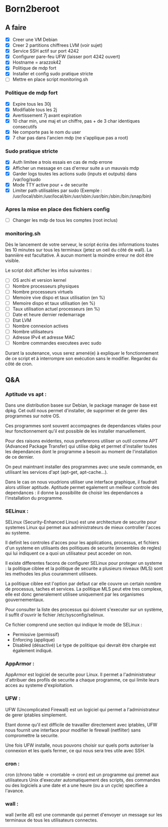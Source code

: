 # Born2beroot

## A faire

- [x] Creer une VM Debian
- [x] Creer 2 partitions chiffrees LVM (voir sujet)
- [x] Service SSH actif sur port 4242
- [x] Configurer pare-feu UFW (laisser port 4242 ouvert)
- [x] Hostname = arazzok42
- [x] Politique de mdp fort
- [x] Installer et config sudo pratique stricte
- [ ] Mettre en place script monitoring.sh

### Politique de mdp fort

- [x] Expire tous les 30j
- [x] Modifiable tous les 2j
- [x] Avertissement 7j avant expiration
- [x] 10 char min, une maj et un chiffre, pas + de 3 char identiques consecutifs
- [x] Ne comporte pas le nom du user
- [x] 7 char pas dans l'ancien mdp (ne s'applique pas a root)
 
### Sudo pratique stricte

- [x] Auth limitee a trois essais en cas de mdp errone
- [x] Afficher un message en cas d'erreur suite a un mauvais mdp
- [x] Garder logs toutes les actions sudo (inputs et outputs) dans /var/log/sudo
- [x] Mode TTY active pour + de securite
- [x] Limiter path utilisables par sudo (Exemple : /usr/local/sbin:/usr/local/bin:/usr/sbin:/usr/bin:/sbin:/bin:/snap/bin)

### Apres la mise en place des fichiers config

- [ ] Changer les mdp de tous les comptes (root inclus)

### monitoring.sh

Dès le lancement de votre serveur, le script écrira des informations toutes les 10 minutes sur tous les terminaux (jetez un oeil du côté de wall). La bannière est facultative. À aucun moment la moindre erreur ne doit être visible.

Le script doit afficher les infos suivantes :

- [ ] OS archi et version kernel
- [ ] Nombre processeurs physiques
- [ ] Nombre processeurs virtuels
- [ ] Memoire vive dispo et taux utilisation (en %)
- [ ] Memoire dispo et taux utilisation (en %)
- [ ] Taux utilisation actuel processeurs (en %)
- [ ] Date et heure dernier redemarrage
- [ ] Etat LVM
- [ ] Nombre connexion actives
- [ ] Nombre utilisateurs
- [ ] Adresse IPv4 et adresse MAC
- [ ] Nombre commandes executees avec sudo

Durant la soutenance, vous serez amené(e) à expliquer le fonctionnement de ce script et à interrompre son exécution sans le modifier. Regardez du côté de cron.

## Q&A

### Aptitude vs apt :

Dans une distribution basee sur Debian, le package manager de base est dpkg. Cet outil nous permet d'installer, de supprimer et de gerer des programmes sur notre OS.

Ces programmes sont souvent accompagnes de dependances vitales pour leur fonctionnement qu'il est possible de les installer manuellement.

Pour des raisons evidentes, nous prefererons utiliser un outil comme APT (Advanced Package Transfer) qui utilise dpkg et permet d'installer toutes les dependances dont le programme a besoin au moment de l'installation de ce dernier.

On peut maintnant installer des programmes avec une seule commande, en utilisant les services d'apt (apt-get, apt-cache...).

Dans le cas on nous voudrions utiliser une interface graphique, il faudrait alors utiliser aptitude.
Aptitude permet egalement un meilleur controle des dependances : il donne la possibilite de choisir les dependances a l'installation du programme.

### SELinux :

SELinux (Security-Enhanced Linux) est une architecture de securite pour systemes Linux qui permet aux administrateurs de mieux controller l'acces au systeme.

Il definit les controles d'acces pour les applications, processus, et fichiers d'un systeme en utilisants des politiques de securite (ensembles de regles) qui lui indiquent ce a quoi un utilisateur peut acceder on non.

Il existe differentes facons de configurer SELinux pour proteger un systeme : la politique ciblee et la politique de securite a plusieurs niveaux (MLS) sont les methodes les plus couramment utilisees.

La politique ciblee est l'option par defaut car elle couvre un certain nombre de processus, taches et services. La politique MLS peut etre tres complexe, elle est donc generalement utilisee uniquement par les organismes gouvernementaux.

Pour consulter la liste des processus qui doivent s'executer sur un système, il suffit d'ouvrir le fichier /etc/sysconfig/selinux.

Ce fichier comprend une section qui indique le mode de SELinux :
- Permissive (permissif)
- Enforcing (applique)
- Disabled (désactivé)
Le type de politique qui devrait être chargée est également indiqué.

### AppArmor :

AppArmor est logiciel de securite pour Linux. Il permet a l'administrateur d'attribuer des profils de securite a chaque programme, ce qui limite leurs acces au systeme d'exploitation.

### UFW :

UFW (Uncomplicated Firewall) est un logiciel qui permet a l'administrateur de gerer iptables simplement.

Etant donne qu'il est difficile de travailler directement avec iptables, UFW nous fournit une interface pour modifier le firewall (netfilter) sans compromettre la securite. 

Une fois UFW installe, nous pouvons choisir sur quels ports autoriser la connexion et les quels fermer, ce qui nous sera tres utile avec SSH.

### cron :

cron (chrono table -> crontable -> cron) est un programme qui premet aux utilisateurs Unix d'executer automatiquement des scripts, des commandes ou des logiciels a une date et a une heure (ou a un cycle) specifiee a l'avance.

### wall :

wall (write all) est une commande qui permet d'envoyer un message sur les terminaux de tous les utilisateurs connectes.
